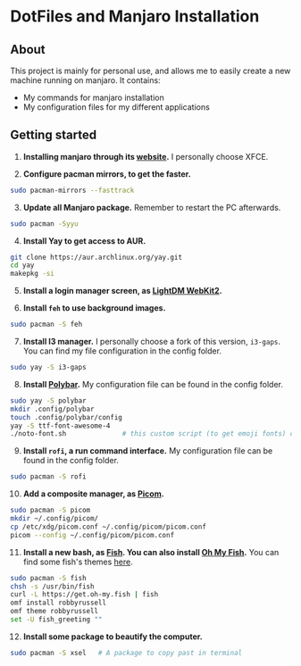 # DotFiles and Manjaro Installation

## About

This project is mainly for personal use, and allows me to easily create a new machine running on manjaro. It contains:

- My commands for manjaro installation
- My configuration files for my different applications

## Getting started

1. **Installing manjaro through its [website](https://manjaro.org/download/).** I personally choose XFCE.

2. **Configure pacman mirrors, to get the faster.**
```bash
sudo pacman-mirrors --fasttrack
```

3. **Update all Manjaro package.** Remember to restart the PC afterwards.
```bash
sudo pacman -Syyu
```
4. **Install Yay to get access to AUR.**
```bash
git clone https://aur.archlinux.org/yay.git
cd yay
makepkg -si
```

5. **Install a login manager screen, as [LightDM WebKit2](https://github.com/Litarvan/lightdm-webkit-theme-litarvan).**

6. **Install `feh` to use background images.**
```bash
sudo pacman -S feh
```

7. **Install I3 manager.** I personally choose a fork of this version, `i3-gaps`. You can find my file configuration in the config folder.
```bash
sudo yay -S i3-gaps
```

8. **Install [Polybar](https://github.com/polybar/polybar/wiki).** My configuration file can be found in the config folder.
```bash
sudo yay -S polybar
mkdir .config/polybar
touch .config/polybar/config
yay -S ttf-font-awesome-4
./noto-font.sh              # this custom script (to get emoji fonts) can be found in the config folder of this repository.
```

9. **Install `rofi`, a run command interface.** My configuration file can be found in the config folder.
```bash
sudo pacman -S rofi
```

10. **Add a composite manager, as [Picom](https://wiki.archlinux.org/index.php/Picom).**
```bash
sudo pacman -S picom
mkdir ~/.config/picom/
cp /etc/xdg/picom.conf ~/.config/picom/picom.conf
picom --config ~/.config/picom/picom.conf
```

11. **Install a new bash, as [Fish](https://wiki.archlinux.org/index.php/Fish). You can also install [Oh My Fish](https://github.com/oh-my-fish/oh-my-fish).** You can find some fish's themes [here](https://github.com/oh-my-fish/oh-my-fish/blob/master/docs/Themes.md). 
```bash
sudo pacman -S fish
chsh -s /usr/bin/fish
curl -L https://get.oh-my.fish | fish
omf install robbyrussell
omf theme robbyrussell
set -U fish_greeting ""
```

12. **Install some package to beautify the computer.**
```bash
sudo pacman -S xsel   # A package to copy past in terminal
```

